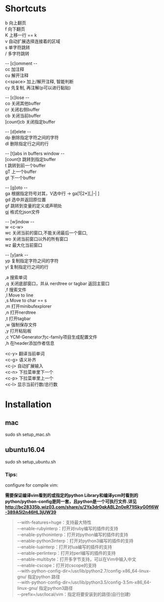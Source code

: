 
# Shortcuts  

b 向上翻页  
f 向下翻页  
K 上移一行 == k  
v 自动扩展选择连接着的区域  
s 单字符跳转  
/ 多字符跳转  
  
-- [c]omment --  
cc 加注释  
cu 解开注释  
c\<space\> 加上/解开注释, 智能判断  
cy 先复制, 再注解(p可以进行黏贴)  
  
-- [c]lose --  
co 关闭其他buffer  
cr 关闭右侧buffer  
cb 关闭当前buffer  
[count]cb 关闭指定buffer  
  
-- [d]elete --  
dp 删除指定字符之间的字符  
dl 删除指定行之间的行  
  
-- [t]abs in buffers window --  
[count]t 跳转到指定buffer  
t 跳转到前一个buffer  
gT 上一个buffer  
gt 下一个buffer  
  
-- [g]oto --  
ga 根据指定符号对其，V选中行 -> ga[1|2\*][,|-| ]  
gd 选中并返回原位置  
gf 跳转到变量的定义或声明处  
gj 格式化json文件  
  
-- [w]indow --  
w \<c-w\>  
wc 关闭当前的窗口,不能关闭最后一个窗口,   
wo 关闭当前窗口以外的所有窗口  
wz 最大化当前窗口  
  
-- [y]ank --  
yp 复制指定字符之间的字符  
yl 复制指定行之间的行  
  
,a 搜索单词  
,q 关闭底部窗口，并从 nerdtree or tagbar 返回主窗口  
,f 搜索文件  
,l Move to line  
,s Move to char == s  
,m 打开minibufexplorer  
,n 打开nerdtree  
,t 打开tagbar  
,w 强制保存文件  
,y 打开粘贴板  
,c YCM-Generator为c-family项目生成配置文件  
,h 在header添加作者信息  
  
\<c-y\> 翻译当前单词  
\<c-g\> 语义补齐  
\<c-j\> 自动扩展输入  
\<c-n\> 下拉菜单里下一个  
\<c-p\> 下拉菜单里上一个  
\<c-l\> 显示当前行数/总行数  

# Installation   

## mac
sudo sh setup_mac.sh

## ubuntu16.04  
sudo sh setup_ubuntu.sh  

### Tips:  

configure for compile vim:  

**需要保证编译vim看到的或指定的python Library和编译ycm时看到的python/python-config是同一套，且python是一个可执行文件.详见 http://bc28335b.wiz03.com/share/s/2Ya3dr0qkABL2n0eR71ISkyG0fl6W-389A5l2n46HL3jUW39**

> --with-features=huge：支持最大特性  
> --enable-rubyinterp：打开对ruby编写的插件的支持  
> --enable-pythoninterp：打开对python编写的插件的支持  
> --enable-python3interp：打开对python3编写的插件的支持  
> --enable-luainterp：打开对lua编写的插件的支持  
> --enable-perlinterp：打开对perl编写的插件的支持  
> --enable-multibyte：打开多字节支持，可以在Vim中输入中文  
> --enable-cscope：打开对cscope的支持  
> --with-python-config-dir=/usr/lib/python2.7/config-x86_64-linux-gnu/ 指定python 路径  
> --with-python-config-dir=/usr/lib/python3.5/config-3.5m-x86_64-linux-gnu/ 指定python3路径  
> --prefix=/usr/local/vim：指定将要安装到的路径(自行创建)  
